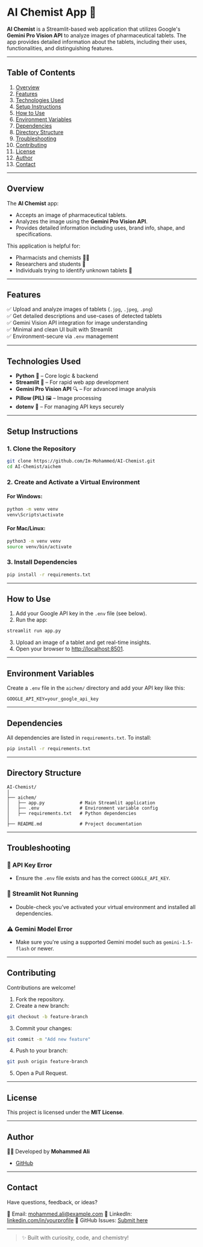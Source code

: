 # **AI Chemist App** 🧪

**AI Chemist** is a Streamlit-based web application that utilizes Google's **Gemini Pro Vision API** to analyze images of pharmaceutical tablets. The app provides detailed information about the tablets, including their uses, functionalities, and distinguishing features.

---

## **Table of Contents**
1. [Overview](#overview)
2. [Features](#features)
3. [Technologies Used](#technologies-used)
4. [Setup Instructions](#setup-instructions)
5. [How to Use](#how-to-use)
6. [Environment Variables](#environment-variables)
7. [Dependencies](#dependencies)
8. [Directory Structure](#directory-structure)
9. [Troubleshooting](#troubleshooting)
10. [Contributing](#contributing)
11. [License](#license)
12. [Author](#author)
13. [Contact](#contact)

---

## **Overview**

The **AI Chemist** app:
- Accepts an image of pharmaceutical tablets.
- Analyzes the image using the **Gemini Pro Vision API**.
- Provides detailed information including uses, brand info, shape, and specifications.

This application is helpful for:
- Pharmacists and chemists 🧑‍⚕️  
- Researchers and students 🔬  
- Individuals trying to identify unknown tablets 💊

---

## **Features**

✅ Upload and analyze images of tablets (`.jpg`, `.jpeg`, `.png`)  
✅ Get detailed descriptions and use-cases of detected tablets  
✅ Gemini Vision API integration for image understanding  
✅ Minimal and clean UI built with Streamlit  
✅ Environment-secure via `.env` management  

---

## **Technologies Used**

- **Python** 🐍 – Core logic & backend
- **Streamlit** 📱 – For rapid web app development
- **Gemini Pro Vision API** 🔍 – For advanced image analysis
- **Pillow (PIL)** 🖼 – Image processing
- **dotenv** 🔐 – For managing API keys securely

---

## **Setup Instructions**

### 1. Clone the Repository
```bash
git clone https://github.com/Im-Mohammed/AI-Chemist.git
cd AI-Chemist/aichem
````

### 2. Create and Activate a Virtual Environment

#### For Windows:

```bash
python -m venv venv
venv\Scripts\activate
```

#### For Mac/Linux:

```bash
python3 -m venv venv
source venv/bin/activate
```

### 3. Install Dependencies

```bash
pip install -r requirements.txt
```

---

## **How to Use**

1. Add your Google API key in the `.env` file (see below).
2. Run the app:

```bash
streamlit run app.py
```

3. Upload an image of a tablet and get real-time insights.
4. Open your browser to [http://localhost:8501](http://localhost:8501).

---

## **Environment Variables**

Create a `.env` file in the `aichem/` directory and add your API key like this:

```plaintext
GOOGLE_API_KEY=your_google_api_key
```

---

## **Dependencies**

All dependencies are listed in `requirements.txt`. To install:

```bash
pip install -r requirements.txt
```

---

## **Directory Structure**

```
AI-Chemist/
│
├── aichem/
│   ├── app.py             # Main Streamlit application
│   ├── .env               # Environment variable config
│   ├── requirements.txt   # Python dependencies
│
├── README.md              # Project documentation
```

---

## **Troubleshooting**

### 🔑 API Key Error

* Ensure the `.env` file exists and has the correct `GOOGLE_API_KEY`.

### 🚫 Streamlit Not Running

* Double-check you’ve activated your virtual environment and installed all dependencies.

### ⚠️ Gemini Model Error

* Make sure you're using a supported Gemini model such as `gemini-1.5-flash` or newer.

---

## **Contributing**

Contributions are welcome!

1. Fork the repository.
2. Create a new branch:

```bash
git checkout -b feature-branch
```

3. Commit your changes:

```bash
git commit -m "Add new feature"
```

4. Push to your branch:

```bash
git push origin feature-branch
```

5. Open a Pull Request.

---

## **License**

This project is licensed under the **MIT License**.

---

## **Author**

👨‍💻 Developed by **Mohammed Ali**

* [GitHub](https://github.com/Im-Mohammed)

---

## **Contact**

Have questions, feedback, or ideas?

📧 Email: [mohammed.ali@example.com](mailto:mohammed.ali@example.com)
🔗 LinkedIn: [linkedin.com/in/yourprofile](https://linkedin.com/in/yourprofile)
🐙 GitHub Issues: [Submit here](https://github.com/Im-Mohammed/AI-Chemist/issues)

---

> ✨ Built with curiosity, code, and chemistry!


